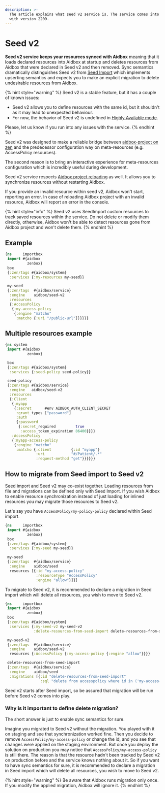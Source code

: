 ```yaml
---
description: >-
  The article explains what seed v2 service is. The service comes into Aidbox
  with version 2209.
---
```


# Seed v2

**Seed v2 service keeps your resources synced** **with Aidbox** meaning that it loads declared resources into Aidbox at startup and deletes resources from Aidbox that were declared in Seed v2 and then removed. Sync semantics dramatically distinguishes Seed v2 from [Seed Import](seed-import.md) which implements upserting semantics and expects you to make an explicit migration to delete undesirable resources from Aidbox.

{% hint style="warning" %}
Seed v2 is a stable feature, but it has a couple of known issues:

* Seed v2 allows you to define resources with the same id, but it shouldn't as it may lead to unexpected behaviour.
* For now, the behavior of Seed v2 is undefined in [Highly Available mode](../../getting-started/run-aidbox-in-kubernetes/high-available-aidbox.md).

Please, let us know if you run into any issues with the service.
{% endhint %}

Seed v2 was designed to make a reliable bridge between [aidbox-project on zen](./) and the predecessor configuration way on meta-resources (e.g. AccessPolicy resources).

The second reason is to bring an interactive experience for meta-resources configuration which is incredibly useful during development.

Seed v2 service respects [Aidbox project reloading](../../reference/configuration/environment-variables/optional-environment-variables.md#aidbox\_zen\_dev\_mode) as well. It allows you to synchronize resources without restarting Aidbox.

If you provide an invalid resource within seed v2, Aidbox won't start, reporting an error. In case of reloading Aidbox project with an invalid resource, Aidbox will report an error in the console.

{% hint style="info" %}
Seed v2 uses SeedImport custom resources to track saved resources within the service. Do not delete or modify them directly, otherwise, Aidbox won't be able to detect resources gone from Aidbox project and won't delete them.
{% endhint %}

## Example

```clojure
{ns     importbox
 import #{aidbox
          zenbox}
 box
 {:zen/tags #{aidbox/system}
  :services {:my-resources my-seed}}

 my-seed
 {:zen/tags  #{aidbox/service}
  :engine    aidbox/seed-v2
  :resources
  {:AccessPolicy 
   {:my-access-policy
    {:engine "matcho" 
     :matcho {:uri "/public-url"}}}}}}
```

## Multiple resources example

```clojure
{ns system
 import #{aidbox
          zenbox}

 box
 {:zen/tags #{aidbox/system}
  :services {:seed-policy seed-policy}}

 seed-policy
 {:zen/tags #{aidbox/service}
  :engine   aidbox/seed-v2
  :resources
  {:Client
   {:myapp
    {:secret      #env AIDBOX_AUTH_CLIENT_SECRET
     :grant_types ["password"]
     :auth
     {:password
      {:secret_required         true
       :access_token_expiration 86400}}}}
   :AccessPolicy
   {:myapp-access-policy
    {:engine "matcho"
     :matcho {:client         {:id "myapp"}
              :uri            "#/Patient/.*"
              :request-method "get"}}}}}}
```

## How to migrate from Seed import to Seed v2

Seed import and Seed v2 may co-exist together. Loading resources from file and migrations can be defined only with Seed Import. If you wish Aidbox to enable resource synchronization instead of just loading for inlined resources you may migrate those resources to Seed v2.

Let's say you have `AccessPolicy/my-policy-policy` declared within Seed import.

```clojure
{ns     importbox
 import #{aidbox
          zenbox}
 box
 {:zen/tags #{aidbox/system}
  :services {:my-seed my-seed}}

 my-seed
 {:zen/tags  #{aidbox/service}
  :engine    aidbox/seed
  resources [{:id "my-access-policy"
              :resourceType "AccessPolicy"
              :engine "allow"}]}}
```

To migrate to Seed v2, it is recommended to declare a migration in Seed import which will delete all resources, you wish to move to Seed v2.

```clojure
{ns     importbox
 import #{aidbox
          zenbox}
 box
 {:zen/tags #{aidbox/system}
  :services {:my-seed-v2 my-seed-v2
             :delete-resources-from-seed-import delete-resources-from-seed-import}}

 my-seed-v2
 {:zen/tags  #{aidbox/service}
  :engine    aidbox/seed-v2
  resources {:AccessPolicy {:my-access-policy {:engine "allow"}}}}

 delete-resources-from-seed-import
 {:zen/tags  #{aidbox/service}
  :engine    aidbox/seed
  :migrations [{:id "delete-resources-from-seed-import"
                :sql "delete from accesspolicy where id in ('my-access-plicy')"}]}}
```

Seed v2 starts after Seed import, so be assured that migration will be run before Seed v2 comes into play.

### Why is it important to define delete migration?

The short answer is just to enable sync semantics for sure.

Imagine you migrated to Seed v2 without the migration. You played with it on staging and see that synchronization worked fine. Then you decide to remove `AccessPolicy/my-access-policy` or change the id, and you see that changes were applied on the staging environment. But once you deploy the solution on production you may notice that `AccessPolicy/my-access-policy` is still there. The reason is that the resource hadn't been tracked by Seed v2 on production before and the service knows nothing about it. So if you want to have sync semantics for sure, it is recommended to declare a migration in Seed import which will delete all resources, you wish to move to Seed v2.

{% hint style="warning" %}
Be aware that Aidbox runs migration only once. If you modify the applied migration, Aidbox will ignore it.
{% endhint %}
